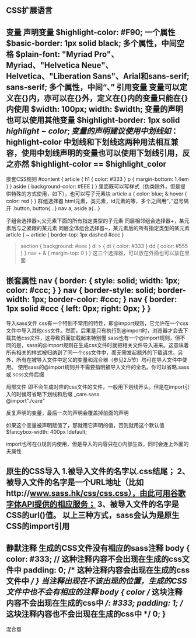 CSS扩展语言
------------------------------------------------------------------------------------------------------------------------------
变量
声明变量
$highlight-color: #F90;   一个属性
$basic-border: 1px solid black;    多个属性，中间空格
$plain-font: "Myriad Pro"、Myriad、"Helvetica Neue"、Helvetica、"Liberation Sans"、Arial和sans-serif; sans-serif;      多个属性，中间“、”
引用变量
变量可以定义在{}内，亦可以在{}外，定义在{}内的变量只能在{}内使用
$width: 100px;
width: $width;
变量的声明也可以使用其他变量
$highlight-border: 1px solid $highlight-color;
变量的声明建议使用中划线  如：$highlight-color
中划线和下划线这两种用法相互兼容，使用中划线声明的变量也可以使用下划线引用，反之亦然
$highlight-color  ==  $highlight_color
------------------------------------------------------------------------------------------------------------------------------
嵌套CSS规则
#content {
  article {
    h1 { color: #333 }
    p { margin-bottom: 1.4em }
  }
  aside { background-color: #EEE }
}
里面既可以写样式（伪类除外，但是提供特殊的方式使用，如下），也可以写子元素块
article a {
  color: blue;
  &:hover { color: red }
}
群组选择器
html元素，类元素，id元素的等，多个之间用“，”逗号隔开
.button, button{...}
nav a, aside a{...}

子组合选择器>,父元素下面的所有指定类型的子元素
同层相邻组合选择器+，某元素后与之紧跟的某元素
同层全体组合选择器~，某元素后的所有指定类型的某元素
article {
  ~ article { border-top: 1px dashed #ccc }
  > section { background: #eee }
  dl > {
    dt { color: #333 }
    dd { color: #555 }
  }
  nav + & { margin-top: 0 }
}
这三个选择器，可以放在外面也可以放在里面

嵌套属性
nav {
  border: {
  style: solid;
  width: 1px;
  color: #ccc;
  }
}
nav {
  border-style: solid;
  border-width: 1px;
  border-color: #ccc;
}
nav {
  border: 1px solid #ccc {
  left: 0px;
  right: 0px;
  }
}
------------------------------------------------------------------------------------------------------------------------------
导入sass文件
css有一个特别不常用的特性，即@import规则，它允许在一个css文件中导入其他css文件。然而，后果是只有执行到@import时，浏览器才会去下载其他css文件，这导致页面加载起来特别慢
sass也有一个@import规则，但不同的是，sass的@import规则在生成css文件时就把相关文件导入进来。这意味着所有相关的样式被归纳到了同一个css文件中，而无需发起额外的下载请求。另外，所有在被导入文件中定义的变量和混合器（参见2.5节）均可在导入文件中使用。
使用sass的@import规则并不需要指明被导入文件的全名。你可以省略.sass或.scss文件后缀

局部文件
即不会生成对应的css文件的文件，一般用下划线开头。但是在import引入的时候可省略下划线和后缀
_care.sass  
@import"./care"

反复声明的变量，最后一次的声明会覆盖掉前面的声明

如果这个变量被声明赋值了，那就用它声明的值，否则就用这个默认值
$fancybox-width: 400px !default;

import也可在{}规则内使用，但是导入的内容只在{}内部生效，同时会连上外面的夫属性

原生的CSS导入
1.被导入文件的名字以.css结尾；
2、被导入文件的名字是一个URL地址（比如http://www.sass.hk/css/css.css），由此可用谷歌字体API提供的相应服务；
3、被导入文件的名字是CSS的url()值。
以上三种方式，sass会认为是原生CSS的import引用
------------------------------------------------------------------------------------------------------------------------------
静默注释
生成的CSS文件没有相应的sass注释
body {
  color: #333; // 这种注释内容不会出现在生成的css文件中
  padding: 0; /* 这种注释内容会出现在生成的css文件中 */
}
当注释出现在不该出现的位置，生成的CSS文件中也不会有相应的注释
body {
  color /* 这块注释内容不会出现在生成的css中 */: #333;
  padding: 1; /* 这块注释内容也不会出现在生成的css中 */ 0;
}
------------------------------------------------------------------------------------------------------------------------------
混合器